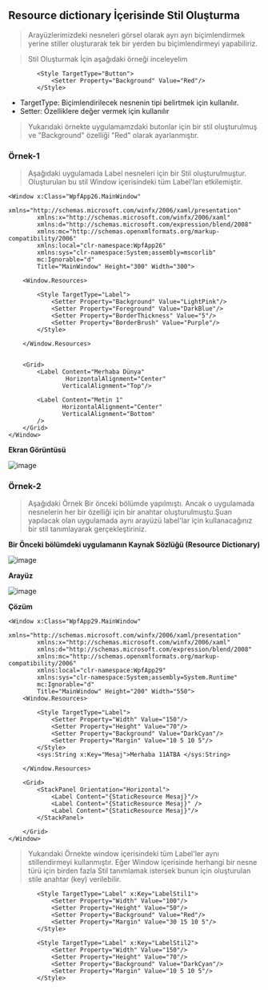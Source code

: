 ## Resource dictionary İçerisinde Stil Oluşturma ##

> Arayüzlerimizdeki nesneleri görsel olarak ayrı ayrı biçimlendirmek yerine stiller oluşturarak  tek bir yerden bu biçimlendirmeyi yapabiliriz.

> Stil Oluşturmak İçin aşağıdaki örneği inceleyelim
```xaml
        <Style TargetType="Button">
            <Setter Property="Background" Value="Red"/>
        </Style>
 ```
 
  - TargetType: Biçimlendirilecek nesnenin tipi belirtmek için kullanılır.
  - Setter:  Özelliklere değer vermek için kullanılır
  
 > Yukarıdaki örnekte  uygulamamzdaki butonlar için bir stil oluşturulmuş ve "Background" özelliği  "Red" olarak ayarlanmıştır.
 

### Örnek-1 ###
> Aşağıdaki uygulamada Label nesneleri için bir Stil oluşturulmuştur. Oluşturulan bu stil Window içerisindeki tüm Label'ları etkilemiştir.

```xaml
<Window x:Class="WpfApp26.MainWindow"
        xmlns="http://schemas.microsoft.com/winfx/2006/xaml/presentation"
        xmlns:x="http://schemas.microsoft.com/winfx/2006/xaml"
        xmlns:d="http://schemas.microsoft.com/expression/blend/2008"
        xmlns:mc="http://schemas.openxmlformats.org/markup-compatibility/2006"
        xmlns:local="clr-namespace:WpfApp26"
        xmlns:sys="clr-namespace:System;assembly=mscorlib"
        mc:Ignorable="d"
        Title="MainWindow" Height="300" Width="300">

    <Window.Resources>
        
        <Style TargetType="Label">
            <Setter Property="Background" Value="LightPink"/>
            <Setter Property="Foreground" Value="DarkBlue"/>
            <Setter Property="BorderThickness" Value="5"/>
            <Setter Property="BorderBrush" Value="Purple"/>
        </Style>

    </Window.Resources>
    
    
    <Grid>
        <Label Content="Merhaba Dünya"
                HorizontalAlignment="Center"
               VerticalAlignment="Top"/>

        <Label Content="Metin 1" 
               HorizontalAlignment="Center"
               VerticalAlignment="Bottom"
        />
    </Grid>
</Window>

```

**Ekran Görüntüsü**

![image](https://user-images.githubusercontent.com/28144917/155081248-675a706f-f4d9-4c1f-beac-07aa8aaa2da7.png)




### Örnek-2 ###
> Aşağıdaki Örnek Bir önceki bölümde yapılmıştı. Ancak o uygulamada nesnelerin her bir özelliği için bir anahtar oluşturulmuştu.Şuan yapılacak olan uygulamada aynı arayüzü label'lar için kullanacağınız bir stil tanımlayarak gerçekleştiriniz.

**Bir Önceki bölümdeki uygulamanın Kaynak Sözlüğü (Resource Dictionary)**

![image](https://user-images.githubusercontent.com/28144917/156116721-dbb93f97-7b0c-4d11-99db-afaad5688711.png)

**Arayüz**

![image](https://user-images.githubusercontent.com/28144917/156116752-73f08578-255f-4729-92f1-25b5ae96084f.png)



**Çözüm**

```xaml
<Window x:Class="WpfApp29.MainWindow"
        xmlns="http://schemas.microsoft.com/winfx/2006/xaml/presentation"
        xmlns:x="http://schemas.microsoft.com/winfx/2006/xaml"
        xmlns:d="http://schemas.microsoft.com/expression/blend/2008"
        xmlns:mc="http://schemas.openxmlformats.org/markup-compatibility/2006"
        xmlns:local="clr-namespace:WpfApp29"
        xmlns:sys="clr-namespace:System;assembly=System.Runtime"
        mc:Ignorable="d"
        Title="MainWindow" Height="200" Width="550">
    <Window.Resources>

        <Style TargetType="Label">
            <Setter Property="Width" Value="150"/>
            <Setter Property="Height" Value="70"/>
            <Setter Property="Background" Value="DarkCyan"/>
            <Setter Property="Margin" Value="10 5 10 5"/>
        </Style>
        <sys:String x:Key="Mesaj">Merhaba 11ATBA </sys:String>
 
    </Window.Resources>   
    
    <Grid>
        <StackPanel Orientation="Horizontal">
            <Label Content="{StaticResource Mesaj}"/>
            <Label Content="{StaticResource Mesaj}" />
            <Label Content="{StaticResource Mesaj}"/>
        </StackPanel>
        
    </Grid>
</Window>

```

> Yukarıdaki Örnekte window içerisindeki tüm Label'ler aynı stillendirmeyi kullanmıştır. Eğer Window içerisinde herhangi bir nesne türü için birden fazla Stil tanımlamak istersek bunun için oluşturulan stile anahtar (key) verilebilir.

```xaml
        <Style TargetType="Label" x:Key="LabelStil1">
            <Setter Property="Width" Value="100"/>
            <Setter Property="Height" Value="50"/>
            <Setter Property="Background" Value="Red"/>
            <Setter Property="Margin" Value="30 15 10 5"/>
        </Style>
        
        <Style TargetType="Label" x:Key="LabelStil2">
            <Setter Property="Width" Value="150"/>
            <Setter Property="Height" Value="70"/>
            <Setter Property="Background" Value="DarkCyan"/>
            <Setter Property="Margin" Value="10 5 10 5"/>
        </Style>
```
